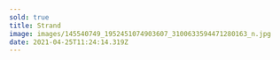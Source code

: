 ```yaml
---
sold: true
title: Strand
image: images/145540749_1952451074903607_3100633594471280163_n.jpg
date: 2021-04-25T11:24:14.319Z
---
```

